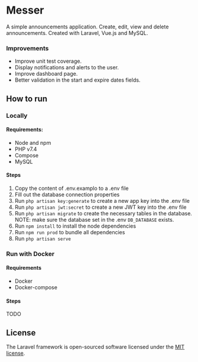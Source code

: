 # Messer

A simple announcements application. Create, edit, view and delete announcements. Created with Laravel, Vue.js and MySQL.

### Improvements
- Improve unit test coverage.
- Display notifications and alerts to the user.
- Improve dashboard page.
- Better validation in the start and expire dates fields. 

## How to run

### Locally

#### Requirements:

- Node and npm
- PHP v7.4
- Compose
- MySQL

#### Steps

1. Copy the content of .env.examplo to a .env file
2. Fill out the database connection properties
3. Run ```php artisan key:generate``` to create a new app key into the .env file
4. Run ```php artisan jwt:secret``` to create a new JWT key into the .env file
5. Run ```php artisan migrate``` to create the necessary tables in the database. NOTE: make sure the database set in the .env ```DB_DATABASE``` exists.
6. Run ```npm install``` to install the node dependencies
7. Run ```npm run prod``` to bundle all dependencies
8. Run ```php artisan serve```

### Run with Docker

#### Requirements 

- Docker
- Docker-compose

#### Steps

TODO

## License

The Laravel framework is open-sourced software licensed under the [MIT license](https://opensource.org/licenses/MIT).
